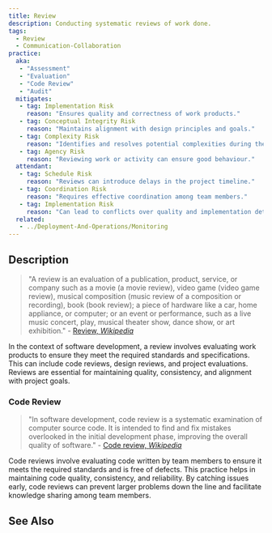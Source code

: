 ```yaml
---
title: Review
description: Conducting systematic reviews of work done.
tags: 
  - Review
  - Communication-Collaboration
practice:
  aka: 
   - "Assessment"
   - "Evaluation"
   - "Code Review"
   - "Audit"
  mitigates:
   - tag: Implementation Risk
     reason: "Ensures quality and correctness of work products."
   - tag: Conceptual Integrity Risk
     reason: "Maintains alignment with design principles and goals."
   - tag: Complexity Risk
     reason: "Identifies and resolves potential complexities during the review process."
   - tag: Agency Risk
     reason: "Reviewing work or activity can ensure good behaviour."
  attendant:
   - tag: Schedule Risk
     reason: "Reviews can introduce delays in the project timeline."
   - tag: Coordination Risk
     reason: "Requires effective coordination among team members."
   - tag: Implementation Risk
     reason: "Can lead to conflicts over quality and implementation details."
  related:
   - ../Deployment-And-Operations/Monitoring
---
```


<PracticeIntro details={frontMatter} /> 

## Description

> "A review is an evaluation of a publication, product, service, or company such as a movie (a movie review), video game (video game review), musical composition (music review of a composition or recording), book (book review); a piece of hardware like a car, home appliance, or computer; or an event or performance, such as a live music concert, play, musical theater show, dance show, or art exhibition." - [Review, _Wikipedia_](https://en.wikipedia.org/wiki/Review)

In the context of software development, a review involves evaluating work products to ensure they meet the required standards and specifications. This can include code reviews, design reviews, and project evaluations. Reviews are essential for maintaining quality, consistency, and alignment with project goals.

### Code Review

> "In software development, code review is a systematic examination of computer source code. It is intended to find and fix mistakes overlooked in the initial development phase, improving the overall quality of software." - [Code review, _Wikipedia_](https://en.wikipedia.org/wiki/Code_review)

Code reviews involve evaluating code written by team members to ensure it meets the required standards and is free of defects. This practice helps in maintaining code quality, consistency, and reliability. By catching issues early, code reviews can prevent larger problems down the line and facilitate knowledge sharing among team members.


## See Also

<TagList tag="Review" />
